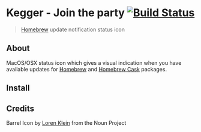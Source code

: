 # Kegger - Join the party [![Build Status](https://travis-ci.org/bealearts/kegger.svg?branch=master)](https://travis-ci.org/bealearts/kegger)

> [Homebrew](https://brew.sh/) update notification status icon

## About

MacOS/OSX status icon which gives a visual indication when you have available updates for [Homebrew](https://brew.sh/) and [Homebrew Cask](https://caskroom.github.io/) packages.

## Install

## Credits

Barrel Icon by [Loren Klein](https://thenounproject.com/lorenklein/) from the Noun Project
